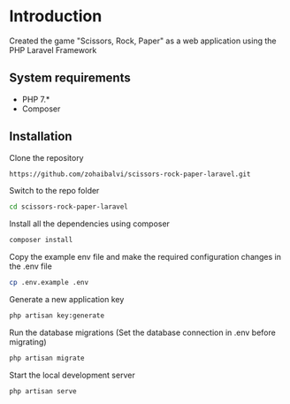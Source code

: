 # Introduction
Created the game "Scissors, Rock, Paper" as a web application using the PHP Laravel Framework

## System requirements

- PHP 7.*
- Composer

## Installation

Clone the repository
```bash
https://github.com/zohaibalvi/scissors-rock-paper-laravel.git
```

Switch to the repo folder
```bash
cd scissors-rock-paper-laravel
```

Install all the dependencies using composer
```bash
composer install
```

Copy the example env file and make the required configuration changes in the .env file
```bash
cp .env.example .env
```

Generate a new application key
```bash
php artisan key:generate
```

Run the database migrations (Set the database connection in .env before migrating)
```bash
php artisan migrate
```

Start the local development server
```bash
php artisan serve
```
